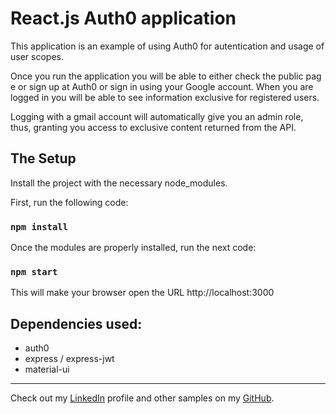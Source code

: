 # React.js Auth0 application

This application is an example of using Auth0 for autentication and usage of user scopes.

Once you run the application you will be able to either check the public page or sign up at Auth0 or sign in using your Google account. When you are logged in you will be able to see information exclusive for registered users.

Logging with a gmail account will automatically give you an admin role, thus, granting you access to exclusive content returned from the API.

## The Setup

Install the project with the necessary node_modules.

First, run the following code:

### `npm install`

Once the modules are properly installed, run the next code:

### `npm start`

This will make your browser open the URL http://localhost:3000

## Dependencies used:

- auth0
- express / express-jwt
- material-ui

---

Check out my [LinkedIn](https://www.linkedin.com/in/gustavo-nogueira-pereira-2a230259) profile and other samples on my [GitHub](https://github.com/gustavonp).